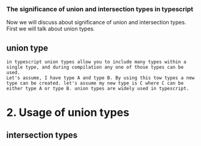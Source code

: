  ### The significance of union and intersection types in typescript

 Now we will discuss about significance of union and intersection types. First we will talk about union types. 
 
 ##  union type
    in typescript union types allow you to include many types within a single type, and during compilation any one of those types can be used.
    Let's assume, I have type A and type B. By using this tow types a new type can be created. let's assume my new type is C where C can be either type A or type B. union types are widely used in typescript.

# 2. Usage of union types

## intersection types

    
